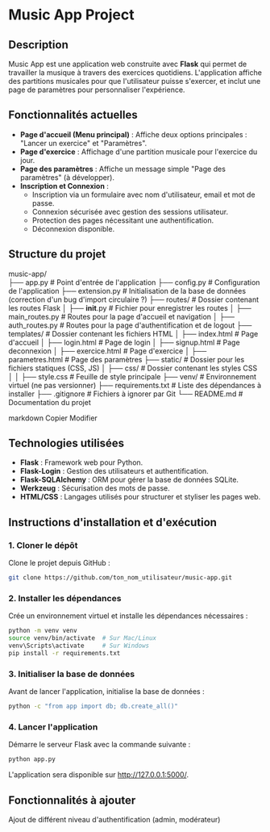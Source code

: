 # Music App Project

## Description
Music App est une application web construite avec **Flask** qui permet de travailler la musique à travers des exercices quotidiens. L'application affiche des partitions musicales pour que l'utilisateur puisse s'exercer, et inclut une page de paramètres pour personnaliser l'expérience.

## Fonctionnalités actuelles
- **Page d'accueil (Menu principal)** : Affiche deux options principales : "Lancer un exercice" et "Paramètres".
- **Page d'exercice** : Affichage d'une partition musicale pour l'exercice du jour.
- **Page des paramètres** : Affiche un message simple "Page des paramètres" (à développer).
- **Inscription et Connexion** :
  - Inscription via un formulaire avec nom d'utilisateur, email et mot de passe.
  - Connexion sécurisée avec gestion des sessions utilisateur.
  - Protection des pages nécessitant une authentification.
  - Déconnexion disponible.

## Structure du projet

music-app/                
├── app.py                 # Point d'entrée de l'application
├── config.py              # Configuration de l'application
├── extension.py           # Initialisation de la base de données (correction d'un bug d'import circulaire ?)
├── routes/                # Dossier contenant les routes Flask
│   ├── __init__.py        # Fichier pour enregistrer les routes
│   ├── main_routes.py     # Routes pour la page d'accueil et navigation
│   ├── auth_routes.py     # Routes pour la page d'authentification et de logout
├── templates/             # Dossier contenant les fichiers HTML
│   ├── index.html         # Page d'accueil
│   ├── login.html         # Page de login
│   ├── signup.html        # Page deconnexion
│   ├── exercice.html      # Page d'exercice
│   ├── parametres.html    # Page des paramètres
├── static/                # Dossier pour les fichiers statiques (CSS, JS)
│   ├── css/               # Dossier contenant les styles CSS
│   │   ├── style.css      # Feuille de style principale
├── venv/                  # Environnement virtuel (ne pas versionner)
├── requirements.txt       # Liste des dépendances à installer
├── .gitignore             # Fichiers à ignorer par Git
└── README.md              # Documentation du projet


markdown
Copier
Modifier

## Technologies utilisées
- **Flask** : Framework web pour Python.
- **Flask-Login** : Gestion des utilisateurs et authentification.
- **Flask-SQLAlchemy** : ORM pour gérer la base de données SQLite.
- **Werkzeug** : Sécurisation des mots de passe.
- **HTML/CSS** : Langages utilisés pour structurer et styliser les pages web.

## Instructions d'installation et d'exécution

### 1. Cloner le dépôt
Clone le projet depuis GitHub :

```bash
git clone https://github.com/ton_nom_utilisateur/music-app.git
```
### 2. Installer les dépendances
Crée un environnement virtuel et installe les dépendances nécessaires :

```bash
python -m venv venv  
source venv/bin/activate  # Sur Mac/Linux
venv\Scripts\activate     # Sur Windows
pip install -r requirements.txt
```
### 3. Initialiser la base de données
Avant de lancer l'application, initialise la base de données :

```bash
python -c "from app import db; db.create_all()"
```

### 4. Lancer l'application
Démarre le serveur Flask avec la commande suivante :

```bash
python app.py
```
L'application sera disponible sur http://127.0.0.1:5000/.

## Fonctionnalités à ajouter

Ajout de différent niveau d'authentification (admin, modérateur)

